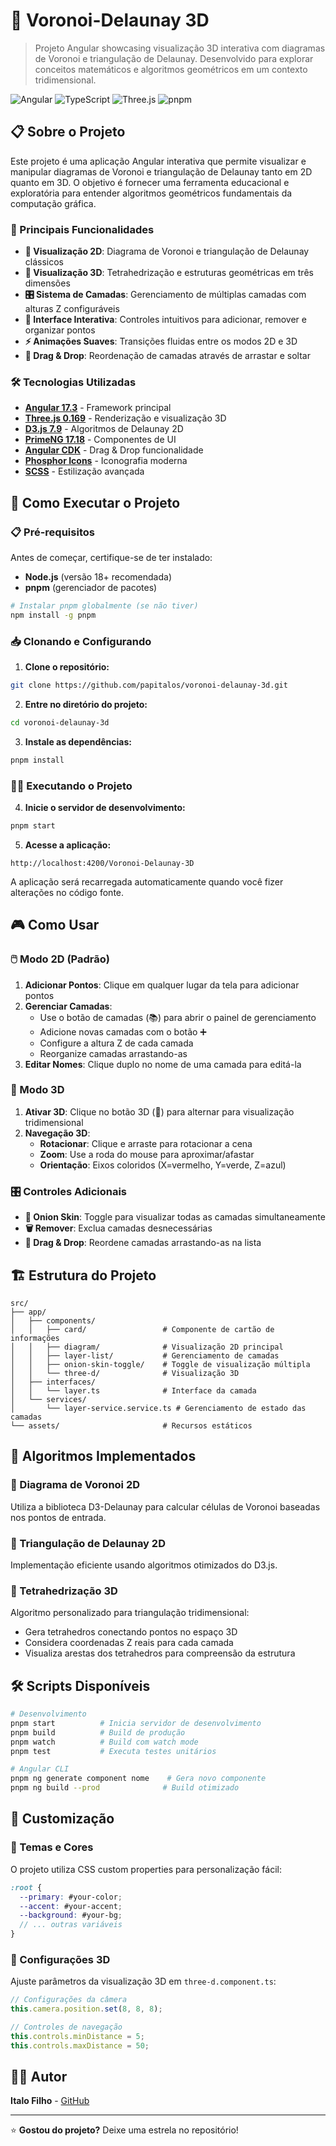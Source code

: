 # 🔺 Voronoi-Delaunay 3D

> Projeto Angular showcasing visualização 3D interativa com diagramas de Voronoi e triangulação de Delaunay. Desenvolvido para explorar conceitos matemáticos e algoritmos geométricos em um contexto tridimensional.

![Angular](https://img.shields.io/badge/Angular-17.3-red)
![TypeScript](https://img.shields.io/badge/TypeScript-5.4-blue)
![Three.js](https://img.shields.io/badge/Three.js-0.169-green)
![pnpm](https://img.shields.io/badge/pnpm-10.6-orange)

## 📋 Sobre o Projeto

Este projeto é uma aplicação Angular interativa que permite visualizar e manipular diagramas de Voronoi e triangulação de Delaunay tanto em 2D quanto em 3D. O objetivo é fornecer uma ferramenta educacional e exploratória para entender algoritmos geométricos fundamentais da computação gráfica.

### 🎯 Principais Funcionalidades

- **📐 Visualização 2D**: Diagrama de Voronoi e triangulação de Delaunay clássicos
- **🔺 Visualização 3D**: Tetrahedrização e estruturas geométricas em três dimensões
- **🎛️ Sistema de Camadas**: Gerenciamento de múltiplas camadas com alturas Z configuráveis
- **🎨 Interface Interativa**: Controles intuitivos para adicionar, remover e organizar pontos
- **⚡ Animações Suaves**: Transições fluidas entre os modos 2D e 3D
- **🎪 Drag & Drop**: Reordenação de camadas através de arrastar e soltar

### 🛠️ Tecnologias Utilizadas

- **[Angular 17.3](https://angular.io/)** - Framework principal
- **[Three.js 0.169](https://threejs.org/)** - Renderização e visualização 3D
- **[D3.js 7.9](https://d3js.org/)** - Algoritmos de Delaunay 2D
- **[PrimeNG 17.18](https://primeng.org/)** - Componentes de UI
- **[Angular CDK](https://material.angular.io/cdk)** - Drag & Drop funcionalidade
- **[Phosphor Icons](https://phosphoricons.com/)** - Iconografia moderna
- **[SCSS](https://sass-lang.com/)** - Estilização avançada

## 🚀 Como Executar o Projeto

### 📋 Pré-requisitos

Antes de começar, certifique-se de ter instalado:

- **Node.js** (versão 18+ recomendada)
- **pnpm** (gerenciador de pacotes)

```bash
# Instalar pnpm globalmente (se não tiver)
npm install -g pnpm
```

### 📥 Clonando e Configurando

1. **Clone o repositório:**
```bash
git clone https://github.com/papitalos/voronoi-delaunay-3d.git
```

2. **Entre no diretório do projeto:**
```bash
cd voronoi-delaunay-3d
```

3. **Instale as dependências:**
```bash
pnpm install
```

### 🏃‍♂️ Executando o Projeto

4. **Inicie o servidor de desenvolvimento:**
```bash
pnpm start
```

5. **Acesse a aplicação:**
```
http://localhost:4200/Voronoi-Delaunay-3D
```

A aplicação será recarregada automaticamente quando você fizer alterações no código fonte.

## 🎮 Como Usar

### 🖱️ Modo 2D (Padrão)

1. **Adicionar Pontos**: Clique em qualquer lugar da tela para adicionar pontos
2. **Gerenciar Camadas**: 
   - Use o botão de camadas (📚) para abrir o painel de gerenciamento
   - Adicione novas camadas com o botão ➕
   - Configure a altura Z de cada camada
   - Reorganize camadas arrastando-as
3. **Editar Nomes**: Clique duplo no nome de uma camada para editá-la

### 🔺 Modo 3D

1. **Ativar 3D**: Clique no botão 3D (🎲) para alternar para visualização tridimensional
2. **Navegação 3D**:
   - **Rotacionar**: Clique e arraste para rotacionar a cena
   - **Zoom**: Use a roda do mouse para aproximar/afastar
   - **Orientação**: Eixos coloridos (X=vermelho, Y=verde, Z=azul)

### 🎛️ Controles Adicionais

- **🧅 Onion Skin**: Toggle para visualizar todas as camadas simultaneamente
- **🗑️ Remover**: Exclua camadas desnecessárias
- **🔄 Drag & Drop**: Reordene camadas arrastando-as na lista

## 🏗️ Estrutura do Projeto

```
src/
├── app/
│   ├── components/
│   │   ├── card/                 # Componente de cartão de informações
│   │   ├── diagram/              # Visualização 2D principal
│   │   ├── layer-list/           # Gerenciamento de camadas
│   │   ├── onion-skin-toggle/    # Toggle de visualização múltipla
│   │   └── three-d/              # Visualização 3D
│   ├── interfaces/
│   │   └── layer.ts              # Interface da camada
│   └── services/
│       └── layer-service.service.ts # Gerenciamento de estado das camadas
└── assets/                       # Recursos estáticos
```

## 🧮 Algoritmos Implementados

### 📐 Diagrama de Voronoi 2D
Utiliza a biblioteca D3-Delaunay para calcular células de Voronoi baseadas nos pontos de entrada.

### 🔺 Triangulação de Delaunay 2D
Implementação eficiente usando algoritmos otimizados do D3.js.

### 🎲 Tetrahedrização 3D
Algoritmo personalizado para triangulação tridimensional:
- Gera tetrahedros conectando pontos no espaço 3D
- Considera coordenadas Z reais para cada camada
- Visualiza arestas dos tetrahedros para compreensão da estrutura

## 🛠️ Scripts Disponíveis

```bash
# Desenvolvimento
pnpm start          # Inicia servidor de desenvolvimento
pnpm build          # Build de produção
pnpm watch          # Build com watch mode
pnpm test           # Executa testes unitários

# Angular CLI
pnpm ng generate component nome    # Gera novo componente
pnpm ng build --prod              # Build otimizado
```

## 🎨 Customização

### 🎨 Temas e Cores
O projeto utiliza CSS custom properties para personalização fácil:

```scss
:root {
  --primary: #your-color;
  --accent: #your-accent;
  --background: #your-bg;
  // ... outras variáveis
}
```

### 🔧 Configurações 3D
Ajuste parâmetros da visualização 3D em `three-d.component.ts`:

```typescript
// Configurações da câmera
this.camera.position.set(8, 8, 8);

// Controles de navegação
this.controls.minDistance = 5;
this.controls.maxDistance = 50;
```

## 👨‍💻 Autor

**Italo Filho** - [GitHub](https://github.com/papitalos)

---

⭐ **Gostou do projeto?** Deixe uma estrela no repositório!


